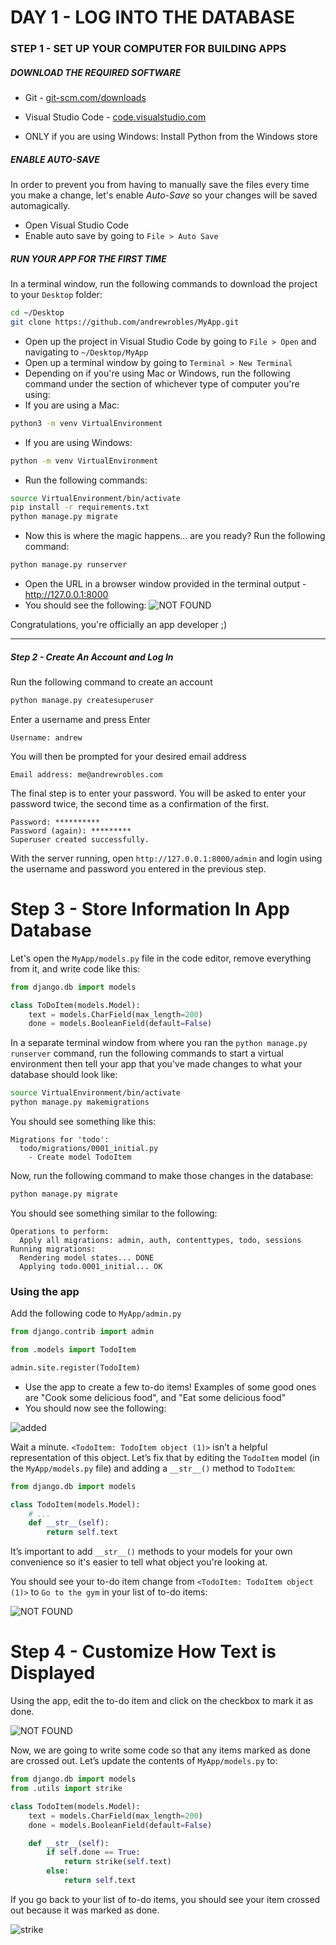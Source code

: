 # DAY 1 - LOG INTO THE DATABASE

### STEP 1 - SET UP YOUR COMPUTER FOR BUILDING APPS

##### DOWNLOAD THE REQUIRED SOFTWARE

- Git - [git-scm.com/downloads](https://git-scm.com/downloads)
- Visual Studio Code - [code.visualstudio.com](https://code.visualstudio.com)

- ONLY if you are using Windows: Install Python from the Windows store

##### ENABLE AUTO-SAVE

In order to prevent you from having to manually save the files every time you make a change, let's enable *Auto-Save* so your changes will be saved automagically.

- Open Visual Studio Code
- Enable auto save by going to `File > Auto Save`

##### RUN YOUR APP FOR THE FIRST TIME

In a terminal window, run the following commands to download the project to your `Desktop` folder:

  ```bash
  cd ~/Desktop
  git clone https://github.com/andrewrobles/MyApp.git
  ```

- Open up the project in Visual Studio Code by going to `File > Open` and navigating to `~/Desktop/MyApp`
- Open up a terminal window by going to `Terminal > New Terminal`
- Depending on if you're using Mac or Windows, run the following command under the section of whichever type of computer you're using:
- If you are using a Mac:
```bash
python3 -m venv VirtualEnvironment 
```
-  If you are using Windows:
```bash
python -m venv VirtualEnvironment 
```
- Run the following commands:
```bash
source VirtualEnvironment/bin/activate
pip install -r requirements.txt
python manage.py migrate
```
- Now this is where the magic happens... are you ready? Run the following command:
```bash
python manage.py runserver
```
- Open the URL in a browser window provided in the terminal output - http://127.0.0.1:8000
- You should see the following:
  ![NOT FOUND](png/day1/1a.png)

Congratulations, you're officially an app developer ;)

---

##### Step 2 - Create An Account and Log In

Run the following command to create an account
```bash
python manage.py createsuperuser
```

Enter a username and press Enter
```
Username: andrew
```

You will then be prompted for your desired email address
```
Email address: me@andrewrobles.com
```

The final step is to enter your password. You will be asked to enter your password twice, the second time as a confirmation of the first.
```
Password: **********
Password (again): *********
Superuser created successfully.
```

With the server running, open `http://127.0.0.1:8000/admin` and login using the username and password you entered in the previous step.

# Step 3 - Store Information In App Database

Let's open the `MyApp/models.py` file in the code editor, remove everything from it, and write code like this:

```python
from django.db import models

class ToDoItem(models.Model):
    text = models.CharField(max_length=200)
    done = models.BooleanField(default=False)
```

In a separate terminal window from where you ran the `python manage.py runserver` command, run the following commands to start a virtual environment then tell your app that you've made changes to what your database should look like:

```bash
source VirtualEnvironment/bin/activate
python manage.py makemigrations
```

You should see something like this:

```
Migrations for 'todo':
  todo/migrations/0001_initial.py
    - Create model TodoItem
```

Now, run the following command to make those changes in the database:

```bash
python manage.py migrate
```

You should see something similar to the following:

```
Operations to perform:
  Apply all migrations: admin, auth, contenttypes, todo, sessions
Running migrations:
  Rendering model states... DONE
  Applying todo.0001_initial... OK
```

### Using the app

Add the following code to `MyApp/admin.py`
```python
from django.contrib import admin

from .models import TodoItem

admin.site.register(TodoItem)
```
- Use the app to create a few to-do items! Examples of some good ones are "Cook some delicious food", and "Eat some delicious food"
- You should now see the following:

![added](png/day1/3a.png)

Wait a minute. `<TodoItem: TodoItem object (1)>` isn’t a helpful representation of this object. Let’s fix that by editing the `TodoItem` model (in the `MyApp/models.py` file) and adding a `__str__()` method to `TodoItem`:

```python
from django.db import models

class TodoItem(models.Model):
    # ...
    def __str__(self):
        return self.text
```

It’s important to add `__str__()` methods to your models for your own convenience so it's easier to tell what object you're looking at.

You should see your to-do item change from `<TodoItem: TodoItem object (1)>` to `Go to the gym` in your list of to-do items:

![NOT FOUND](png/day1/3b.png)

# Step 4 - Customize How Text is Displayed

Using the app, edit the to-do item and click on the checkbox to mark it as done.

![NOT FOUND](png/day1/4a.png)

Now, we are going to write some code so that any items marked as done are crossed out. Let’s update the contents of `MyApp/models.py` to:

```python
from django.db import models
from .utils import strike

class TodoItem(models.Model):
    text = models.CharField(max_length=200)
    done = models.BooleanField(default=False)

    def __str__(self):
        if self.done == True:
            return strike(self.text)
        else:
            return self.text
```

If you go back to your list of to-do items, you should see your item crossed out because it was marked as done.

![strike](png/day1/4b.png)